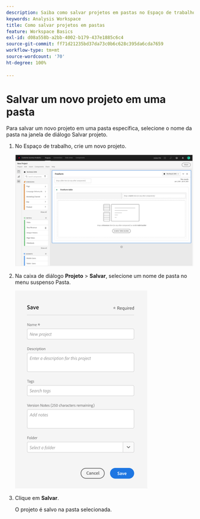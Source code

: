 ```yaml
---
description: Saiba como salvar projetos em pastas no Espaço de trabalho
keywords: Analysis Workspace
title: Como salvar projetos em pastas
feature: Workspace Basics
exl-id: d08a558b-a2bb-4002-b179-437e1885c6c4
source-git-commit: ff71d21235bd37da73c0b6c628c395da6cda7659
workflow-type: tm+mt
source-wordcount: '70'
ht-degree: 100%

---
```


# Salvar um novo projeto em uma pasta

Para salvar um novo projeto em uma pasta específica, selecione o nome da pasta na janela de diálogo Salvar projeto.

1. No Espaço de trabalho, crie um novo projeto.

   ![](/help/analysis-workspace/build-workspace-project/assets/save-to-folder1.png)

1. Na caixa de diálogo **Projeto** > **Salvar**, selecione um nome de pasta no menu suspenso Pasta.

   ![](/help/analysis-workspace/build-workspace-project/assets/save-to-folder2.png)

1. Clique em **Salvar**.

   O projeto é salvo na pasta selecionada.
